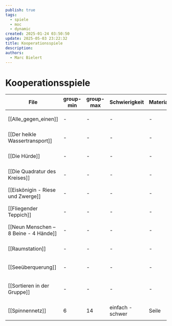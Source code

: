 ```yaml
---
publish: true
tags:
  - spiele
  - moc
  - dynamic
created: 2025-01-24 03:50:50
update: 2025-05-03 23:22:32
title: Kooperationsspiele
description: 
authors:
  - Marc Bielert
---
```


# Kooperationsspiele

<!-- QueryToSerialize: Table group-min, group-max, Schwierigkeit, Material, Spieldauer, category FROM #spiele AND "docs" WHERE contains(category, "Kooperation") -->
<!-- SerializedQuery: Table group-min, group-max, Schwierigkeit, Material, Spieldauer, category FROM #spiele AND "docs" WHERE contains(category, "Kooperation") -->

| File                                                                             | group-min | group-max | Schwierigkeit    | Material | Spieldauer | category                                         |
| -------------------------------------------------------------------------------- | --------- | --------- | ---------------- | -------- | ---------- | ------------------------------------------------ |
| [[Alle_gegen_einen]]                                   | \-        | \-        | \-               | \-       | \-         | <ul><li>Kooperation</li></ul>                    |
| [[Der heikle Wassertransport]]               | \-        | \-        | \-               | \-       | \-         | <ul><li>Kooperation</li></ul>                    |
| [[Die Hürde]]                                                 | \-        | \-        | \-               | \-       | \-         | <ul><li>Kooperation</li></ul>                    |
| [[Die Quadratur des Kreises]]                 | \-        | \-        | \-               | \-       | \-         | <ul><li>Kooperation</li></ul>                    |
| [[Eiskönigin - Riese und Zwerge]]         | \-        | \-        | \-               | \-       | \-         | <ul><li>Kooperation</li></ul>                    |
| [[Fliegender Teppich]]                               | \-        | \-        | \-               | \-       | \-         | <ul><li>Kooperation</li></ul>                    |
| [[Neun Menschen – 8 Beine - 4 Hände]] | \-        | \-        | \-               | \-       | \-         | <ul><li>Kooperation</li></ul>                    |
| [[Raumstation]]                                             | \-        | \-        | \-               | \-       | \-         | <ul><li>Kooperation</li></ul>                    |
| [[Seeüberquerung]]                                       | \-        | \-        | \-               | \-       | \-         | <ul><li>Kooperation</li></ul>                    |
| [[Sortieren in der Gruppe]]                     | \-        | \-        | \-               | \-       | \-         | <ul><li>Kooperation</li><li>kreisspiel</li></ul> |
| [[Spinnennetz]]                                             | 6         | 14        | einfach - schwer | Seile    | 5 - 15     | <ul><li>Kooperation</li></ul>                    |
<!-- SerializedQuery END -->
